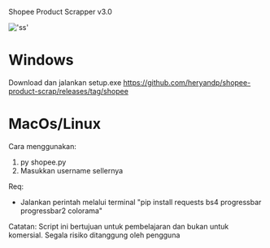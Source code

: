 Shopee Product Scrapper v3.0

!['ss'](https://user-images.githubusercontent.com/10804727/182760421-eacfcf19-3a67-4902-b637-c5f487e9de0b.png)


Windows
========
Download dan jalankan setup.exe
https://github.com/heryandp/shopee-product-scrap/releases/tag/shopee


MacOs/Linux
===========
Cara menggunakan:
1. py shopee.py
2. Masukkan username sellernya

Req:
- Jalankan perintah melalui terminal "pip install requests bs4 progressbar progressbar2 colorama"

Catatan:
Script ini bertujuan untuk pembelajaran dan bukan untuk komersial. Segala risiko ditanggung oleh pengguna